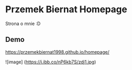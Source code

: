 # Przemek Biernat Homepage
Strona o mnie :D

## Demo

https://przemekbiernat1998.github.io/homepage/

![image] (https://i.ibb.co/nP6kb7S/zdj1.jpg)

